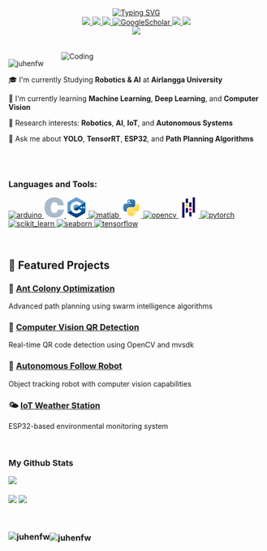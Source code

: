 <p align="center">
<a href="https://github.com/juhenfw">
    <img src="https://readme-typing-svg.demolab.com?font=Georgia&size=18&duration=2000&pause=100&multiline=true&width=500&height=80&lines=Juhen+Fashikha+Wildan;Student+%7C+Tech+Enthusiast+%7C+General+Engineer;Robotics+%7C+AI+%7C+Machine+Learning&color=000000" alt="Typing SVG" />
</a>
<br/>

<a href="http://bit.ly/juhenfw">
    <img src="https://img.shields.io/badge/Website-bit.ly/juhenfw-red?style=flat-square">
</a>  
<!-- <a href="https://gkos.dev/Resume.pdf">
    <img src="https://img.shields.io/badge/PDF-CV-red?style=flat-square&logo=adobe">
</a>   -->
<a href="https://www.linkedin.com/in/juhenfw/">
    <img src="https://img.shields.io/badge/-Linkedin-%230077B5?style=flat-square&logo=linkedin&logoColor=white">
</a>
<a href="mailto:juhenwildan@gmail.com">
    <img src="https://img.shields.io/badge/Gmail-D14836?logo=gmail&logoColor=white">
</a>
<a href='https://scholar.google.com/citations?user=7VxM9hwAAAAJ&hl=id' target="_blank">
    <img alt='GoogleScholar' src='https://img.shields.io/badge/Scholar-100000?style=flat&logo=GoogleScholar&logoColor=white&&color=0181FF'>
</a>
<!-- <a href="https://pypi.org/user/drkostas/">
    <img src="https://img.shields.io/badge/PyPi-drkostas-blue?style=flat-square&logo=pypi&logoColor=white">
</a> -->
<!-- <a href="https://pypi.org/user/drkostas/">
    <img src="https://komarev.com/ghpvc/?username=drkostas&label=Visitors&color=0e75b6&style=flat" alt="googoldkhan" />
</a> -->
<a href="https://instagram.com/juhenfw_">
    <img src="https://img.shields.io/badge/-Instagram-%23E4405F?style=flat-square&logo=instagram&logoColor=white">
</a>
<a href="https://twitter.com/juhenfw_">
    <img src="https://img.shields.io/badge/-X-%23000000?style=flat-square&logo=X&logoColor=white">
</a>

<br/> 

<a href="https://github.com/Juhenfw">
    <img src="https://github-stats-alpha.vercel.app/api?username=juhenfw&cc=22272e&tc=37BCF6&ic=fff&bc=0000">
</a>

</p>

<br/>
<img align="right" alt="Coding" width="400" src="https://www.ismartcom.com/hs-fs/hubfs/ai%20gif.gif?width=600&name=ai%20gif.gif">

<p align="left"> <img src="https://komarev.com/ghpvc/?username=juhenfw&label=Profile%20views&color=0e75b6&style=flat" alt="juhenfw" /> </p>

🎓 I'm currently Studying **Robotics & AI** at **Airlangga University**

🌱 I'm currently learning **Machine Learning**, **Deep Learning**, and **Computer Vision**

🔬 Research interests: **Robotics**, **AI**, **IoT**, and **Autonomous Systems**

💬 Ask me about **YOLO**, **TensorRT**, **ESP32**, and **Path Planning Algorithms**


<br/><br/>
<h3 align="left">Languages and Tools:</h3>
<p align="left"> 
  <a href="https://www.arduino.cc/" target="_blank" rel="noreferrer"> <img src="https://cdn.worldvectorlogo.com/logos/arduino-1.svg" alt="arduino" width="40" height="40"/> </a> 
  <a href="https://www.cprogramming.com/" target="_blank" rel="noreferrer"> <img src="https://raw.githubusercontent.com/devicons/devicon/master/icons/c/c-original.svg" alt="c" width="40" height="40"/> </a> 
  <a href="https://www.w3schools.com/cpp/" target="_blank" rel="noreferrer"> <img src="https://raw.githubusercontent.com/devicons/devicon/master/icons/cplusplus/cplusplus-original.svg" alt="cplusplus" width="40" height="40"/> </a> 
  <a href="https://www.mathworks.com/" target="_blank" rel="noreferrer"> <img src="https://upload.wikimedia.org/wikipedia/commons/2/21/Matlab_Logo.png" alt="matlab" width="40" height="40"/> </a> 
  <a href="https://www.python.org" target="_blank" rel="noreferrer"> <img src="https://raw.githubusercontent.com/devicons/devicon/master/icons/python/python-original.svg" alt="python" width="40" height="40"/> </a> 
  <a href="https://opencv.org/" target="_blank" rel="noreferrer"> <img src="https://www.vectorlogo.zone/logos/opencv/opencv-icon.svg" alt="opencv" width="40" height="40"/> </a> 
  <a href="https://pandas.pydata.org/" target="_blank" rel="noreferrer"> <img src="https://raw.githubusercontent.com/devicons/devicon/2ae2a900d2f041da66e950e4d48052658d850630/icons/pandas/pandas-original.svg" alt="pandas" width="40" height="40"/> </a>
  <a href="https://pytorch.org/" target="_blank" rel="noreferrer"> <img src="https://www.vectorlogo.zone/logos/pytorch/pytorch-icon.svg" alt="pytorch" width="40" height="40"/> </a>
  <a href="https://scikit-learn.org/" target="_blank" rel="noreferrer"> <img src="https://upload.wikimedia.org/wikipedia/commons/0/05/Scikit_learn_logo_small.svg" alt="scikit_learn" width="40" height="40"/> </a>
  <a href="https://seaborn.pydata.org/" target="_blank" rel="noreferrer"> <img src="https://seaborn.pydata.org/_images/logo-mark-lightbg.svg" alt="seaborn" width="40" height="40"/> </a>
  <a href="https://www.tensorflow.org" target="_blank" rel="noreferrer"> <img src="https://www.vectorlogo.zone/logos/tensorflow/tensorflow-icon.svg" alt="tensorflow" width="40" height="40"/> </a> </p>

<br>

## 🚀 Featured Projects

### 🐜 [Ant Colony Optimization](https://github.com/juhenfw/Ant-Colony-for-Path-Planning-Route)
Advanced path planning using swarm intelligence algorithms

### 📱 [Computer Vision QR Detection](https://github.com/juhenfw/QR-Code-Detection-Project) 
Real-time QR code detection using OpenCV and mvsdk

### 🤖 [Autonomous Follow Robot](https://github.com/juhenfw/Follow-Me-Robot)
Object tracking robot with computer vision capabilities

### 🌤️ [IoT Weather Station](https://github.com/juhenfw/ESP32-Weather-Monitoring)
ESP32-based environmental monitoring system


<br>
<h3 align="left">My Github Stats

![](http://github-profile-summary-cards.vercel.app/api/cards/profile-details?username=juhenfw&theme=dracula) 

![](http://github-profile-summary-cards.vercel.app/api/cards/repos-per-language?username=juhenfw&theme=dracula) 
![](http://github-profile-summary-cards.vercel.app/api/cards/most-commit-language?username=juhenfw&theme=dracula)


<br>


<p><img align="left" src="https://github-readme-stats.vercel.app/api/top-langs?username=juhenfw&show_icons=true&locale=en&layout=compact" alt="juhenfw" /></p>


<p><img align="center" src="https://github-readme-streak-stats.herokuapp.com/?user=juhenfw&" alt="juhenfw" /></p>
